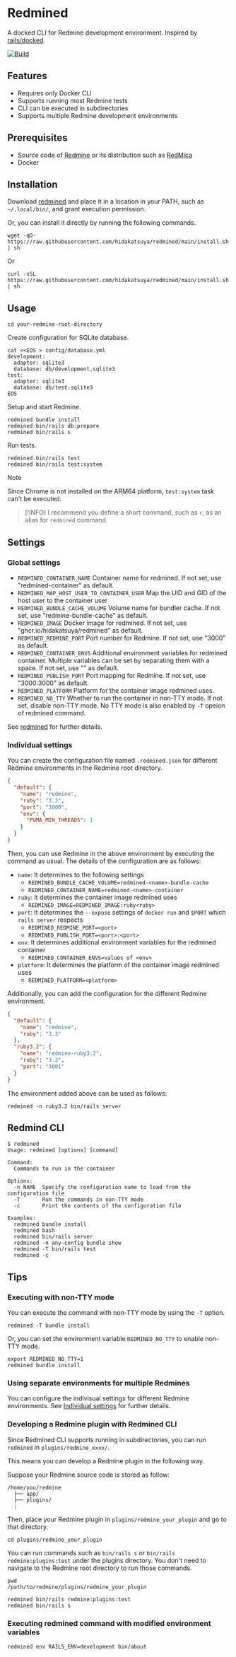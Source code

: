 # Redmined

A docked CLI for Redmine development environment. Inspired by [rails/docked](https://github.com/rails/docked).

[![Build](https://github.com/hidakatsuya/redmined/actions/workflows/test-and-build.yml/badge.svg)](https://github.com/hidakatsuya/redmined/actions/workflows/test-and-build.yml)

## Features

* Requires only Docker CLI
* Supports running most Redmine tests
* CLI can be executed in subdirectories
* Supports multiple Redmine development environments

## Prerequisites

* Source code of [Redmine](https://github.com/redmine/redmine) or its distribution such as [RedMica](https://github.com/redmica/redmica)
* Docker

## Installation

Download [redmined](./redmined) and place it in a location in your PATH, such as `~/.local/bin/`, and grant execution permission.

Or, you can install it directly by running the following commands.

```shell
wget -qO- https://raw.githubusercontent.com/hidakatsuya/redmined/main/install.sh | sh
```
Or
```shell
curl -sSL https://raw.githubusercontent.com/hidakatsuya/redmined/main/install.sh | sh
```

## Usage

```shell
cd your-redmine-root-directory
```

Create configuration for SQLite database.

```shell
cat <<EOS > config/database.yml
development:
  adapter: sqlite3
  database: db/development.sqlite3
test:
  adapter: sqlite3
  database: db/test.sqlite3
EOS
```

Setup and start Redmine.

```shell
redmined bundle install
redmined bin/rails db:prepare
redmined bin/rails s
```

Run tests.

```shell
redmined bin/rails test
redmined bin/rails test:system
```

> [!NOTE]
> Since Chrome is not installed on the ARM64 platform, `test:system` task can't be executed.

> [!INFO]
> I recommend you define a short command, such as `r`, as an alias for `redmined` command.

## Settings

### Global settings

* `REDMINED_CONTAINER_NAME` Container name for redmined. If not set, use "redmined-container" as default.
* `REDMINED_MAP_HOST_USER_TO_CONTAINER_USER` Map the UID and GID of the host user to the container user
* `REDMINED_BUNDLE_CACHE_VOLUME` Volume name for bundler cache. If not set, use "redmine-bundle-cache" as default.
* `REDMINED_IMAGE` Docker image for redmined. If not set, use "ghcr.io/hidakatsuya/redmined" as default.
* `REDMINED_REDMINE_PORT` Port number for Redmine. If not set, use "3000" as default.
* `REDMINED_CONTAINER_ENVS` Additional environment variables for redmined container. Multiple variables can be set by separating them with a space. If not set, use "" as default.
* `REDMINED_PUBLISH_PORT` Port mapping for Redmine. If not set, use "3000:3000" as default.
* `REDMINED_PLATFORM` Platform for the container image redmined uses.
* `REDMINED_NO_TTY` Whether to run the container in non-TTY mode. If not set, disable non-TTY mode. No TTY mode is also enabled by `-T` opeion of redmined command.

See [redmined](https://github.com/hidakatsuya/redmined/blob/main/redmined) for further details.

### Individual settings

You can create the configuration file named `.redmined.json` for different Redmine environments in the Redmine root directory.

```json
{
  "default": {
    "name": "redmine",
    "ruby": "3.3",
    "port": "3000",
    "env": {
      "PUMA_MIN_THREADS": 1
    }
  }
}
```

Then, you can use Redmine in the above environment by executing the command as usual. The details of the configuration are as follows:

* `name`: It determines to the following settings
  * `REDMINED_BUNDLE_CACHE_VOLUME=redmined-<name>-bundle-cache`
  * `REDMINED_CONTAINER_NAME=redmined-<name>-container`
* `ruby`: It determines the container image redmined uses
  * `REDMINED_IMAGE=REDMINED_IMAGE:ruby<ruby>`
* `port`: It determines the `--expose` settings of `docker run` and `$PORT` which `rails server` respects
  * `REDMINED_REDMINE_PORT=<port>`
  * `REDMINED_PUBLISH_PORT=<port>:<port>`
* `env`: It determines additional environment variables for the redmined container
  * `REDMINED_CONTAINER_ENVS=values of <env>`
* `platform`: It determines the platform of the container image redmined uses
  * `REDMINED_PLATFORM=<platform>`

Additionally, you can add the configuration for the different Redmine environment.

```json
{
  "default": {
    "name": "redmine",
    "ruby": "3.3"
  },
  "ruby3.2": {
    "name": "redmine-ruby3.2",
    "ruby": "3.2",
    "port": "3001"
  }
}
```

The environment added above can be used as follows:

```
redmined -n ruby3.2 bin/rails server
```

## Redmind CLI

```
$ redmined
Usage: redmined [options] [command]

Command:
  Commands to run in the container

Options:
  -n NAME  Specify the configuration name to load from the configuration file
  -T       Run the commands in non-TTY mode
  -c       Print the contents of the configuration file

Examples:
  redmined bundle install
  redmined bash
  redmined bin/rails server
  redmined -n any-config bundle show
  redmined -T bin/rails test
  redmined -c
```

## Tips

### Executing with non-TTY mode

You can execute the command with non-TTY mode by using the `-T` option.

```shell
redmined -T bundle install
```

Or, you can set the environment variable `REDMINED_NO_TTY` to enable non-TTY mode.

```shell
export REDMINED_NO_TTY=1
redmined bundle install
```

### Using separate environments for multiple Redmines

You can configure the indivisual settings for different Redmine environments. See [Individual settings](#individual-settings) for further details.

### Developing a Redmine plugin with Redmined CLI

Since Redmined CLI supports running in subdirectories, you can run `redmined` in `plugins/redmine_xxxx/`.

This means you can develop a Redmine plugin in the following way.

Suppose your Redmine source code is stored as follow:
```
/home/you/redmine
  ├── app/
  ├── plugins/
  :
```

Then, place your Redmine plugin in `plugins/redmine_your_plugin` and go to that directory.

```shell
cd plugins/redmine_your_plugin
```

You can run commands such as `bin/rails s` or `bin/rails redmine:plugins:test` under the plugins directory. You don't need to navigate to the Redmine root directory to run those commands.

```shell
pwd
/path/to/redmine/plugins/redmine_your_plugin

redmined bin/rails redmine:plugins:test
redmined bin/rails s
```

### Executing redmined command with modified environment variables

```shell
redmined env RAILS_ENV=development bin/about
```
